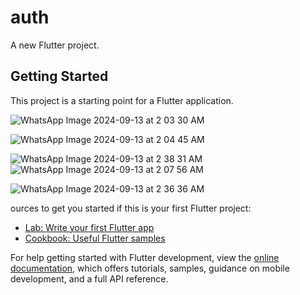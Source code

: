 # auth

A new Flutter project.

## Getting Started

This project is a starting point for a Flutter application.

![WhatsApp Image 2024-09-13 at 2 03 30 AM](https://github.com/user-attachments/assets/61a2f8fa-643a-40ae-b517-f718d3357f96)

![WhatsApp Image 2024-09-13 at 2 04 45 AM](https://github.com/user-attachments/assets/b5ca1406-9297-4ff7-8bc4-d0e0595f9d2d)

![WhatsApp Image 2024-09-13 at 2 38 31 AM](https://github.com/user-attachments/assets/25134c44-6d63-4d5c-93d5-f0665f1ade4f)
![WhatsApp Image 2024-09-13 at 2 07 56 AM](https://github.com/user-attachments/assets/a851de2d-cb8f-4e08-bf2f-fc6b32e6b80f)

![WhatsApp Image 2024-09-13 at 2 36 36 AM](https://github.com/user-attachments/assets/86648ea8-9b1c-4b13-97f6-0ef300f0ee41)

ources to get you started if this is your first Flutter project:

- [Lab: Write your first Flutter app](https://docs.flutter.dev/get-started/codelab)
- [Cookbook: Useful Flutter samples](https://docs.flutter.dev/cookbook)

For help getting started with Flutter development, view the
[online documentation](https://docs.flutter.dev/), which offers tutorials,
samples, guidance on mobile development, and a full API reference.

